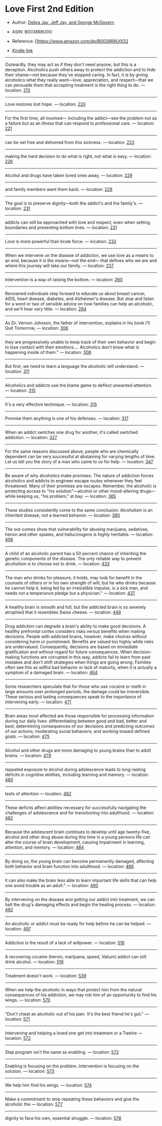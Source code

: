 # Love First 2nd Edition

* Author: [Debra Jay, Jeff Jay, and George McGovern](https://www.amazon.comundefined)
* ASIN: B0038R8U0O




* Reference: [[https://www.amazon.com/dp/B0038R8U0O]]
* [Kindle link](kindle://book?action=open&asin=B0038R8U0O)


---
Outwardly, they may act as if they don't need anyone, but this is a deception. Alcoholics push others away to protect the addiction and to hide their shame—not because they've stopped caring. In fact, it is by giving alcoholics what they really want—love, appreciation, and respect—that we can persuade them that accepting treatment is the right thing to do. — location: [213](kindle://book?action=open&asin=B0038R8U0O&location=213)

---
Love restores lost hope. — location: [220](kindle://book?action=open&asin=B0038R8U0O&location=220)

---
For the first time, all involved— including the addict—see the problem not as a failure but as an illness that can respond to professional care. — location: [221](kindle://book?action=open&asin=B0038R8U0O&location=221)

---
can be set free and delivered from this sickness. — location: [223](kindle://book?action=open&asin=B0038R8U0O&location=223)

---
making the hard decision to do what is right, not what is easy. — location: [226](kindle://book?action=open&asin=B0038R8U0O&location=226)

---
Alcohol and drugs have taken loved ones away, — location: [229](kindle://book?action=open&asin=B0038R8U0O&location=229)

---
and family members want them back. — location: [229](kindle://book?action=open&asin=B0038R8U0O&location=229)

---
The goal is to preserve dignity—both the addict's and the family's. — location: [231](kindle://book?action=open&asin=B0038R8U0O&location=231)

---
addicts can still be approached with love and respect, even when setting boundaries and presenting bottom lines. — location: [231](kindle://book?action=open&asin=B0038R8U0O&location=231)

---
Love is more powerful than brute force. — location: [233](kindle://book?action=open&asin=B0038R8U0O&location=233)

---
When we intervene on the disease of addiction, we use love as a means to an end, because it is the means—not the end— that defines who we are and where this journey will take our family. — location: [237](kindle://book?action=open&asin=B0038R8U0O&location=237)

---
Intervention is a way of raising the bottom. — location: [260](kindle://book?action=open&asin=B0038R8U0O&location=260)

---
Renowned individuals step forward to educate us about breast cancer, AIDS, heart disease, diabetes, and Alzheimer's disease. But stop and listen for a word or two of sensible advice on how families can help an alcoholic, and we'll hear very little. — location: [284](kindle://book?action=open&asin=B0038R8U0O&location=284)

---
As Dr. Vernon Johnson, the father of intervention, explains in his book I'll Quit Tomorrow, — location: [306](kindle://book?action=open&asin=B0038R8U0O&location=306)

---
they are progressively unable to keep track of their own behavior and begin to lose contact with their emotions.… Alcoholics don't know what is happening inside of them." — location: [308](kindle://book?action=open&asin=B0038R8U0O&location=308)

---
But first, we need to learn a language the alcoholic will understand. — location: [311](kindle://book?action=open&asin=B0038R8U0O&location=311)

---
Alcoholics and addicts use the blame game to deflect unwanted attention. — location: [315](kindle://book?action=open&asin=B0038R8U0O&location=315)

---
It's a very effective technique. — location: [315](kindle://book?action=open&asin=B0038R8U0O&location=315)

---
Promise them anything is one of his defenses. — location: [317](kindle://book?action=open&asin=B0038R8U0O&location=317)

---
When an addict switches one drug for another, it's called switched addiction. — location: [327](kindle://book?action=open&asin=B0038R8U0O&location=327)

---
For the same reasons discussed above, people who are chemically dependent can be very successful at abstaining for varying lengths of time. Let us tell you the story of a man who came to us for help. — location: [347](kindle://book?action=open&asin=B0038R8U0O&location=347)

---
Be aware of why alcoholics make promises. The nature of addiction forces alcoholics and addicts to engineer escape routes whenever they feel threatened. Many of their promises are escapes. Remember, the alcoholic is protecting access to "his solution"—alcohol or other mood-altering drugs—while keeping us, "his problem," at bay. — location: [365](kindle://book?action=open&asin=B0038R8U0O&location=365)

---
These studies consistently come to the same conclusion: Alcoholism is an inherited disease, not a learned behavior. — location: [380](kindle://book?action=open&asin=B0038R8U0O&location=380)

---
The out-comes show that vulnerability for abusing marijuana, sedatives, heroin and other opiates, and hallucinogens is highly heritable. — location: [406](kindle://book?action=open&asin=B0038R8U0O&location=406)

---
A child of an alcoholic parent has a 50 percent chance of inheriting the genetic components of the disease. The only reliable way to prevent alcoholism is to choose not to drink. — location: [433](kindle://book?action=open&asin=B0038R8U0O&location=433)

---
The man who drinks for pleasure, it holds, may look for benefit in the counsels of others or in his own strength of will; but he who drinks because he cannot help it, being led by an irresistible impulse, is a sick man, and needs not a temperance pledge but a physician." — location: [437](kindle://book?action=open&asin=B0038R8U0O&location=437)

---
A healthy brain is smooth and full, but the addicted brain is so severely atrophied that it resembles Swiss cheese. — location: [449](kindle://book?action=open&asin=B0038R8U0O&location=449)

---
Drug addiction can degrade a brain's ability to make good decisions. A healthy prefrontal cortex considers risks versus benefits when making decisions. People with addicted brains, however, make choices without considering harm or punishment. Benefits are valued too highly while risks are undervalued. Consequently, decisions are based on immediate gratification and without regard for future consequences. When decision-making functions are corrupted in this way, addicts fail to learn from past mistakes and don't shift strategies when things are going wrong. Families often see this as willful bad behavior or lack of maturity, when it is actually a symptom of a damaged brain. — location: [464](kindle://book?action=open&asin=B0038R8U0O&location=464)

---
Some researchers speculate that for those who use cocaine or meth in large amounts over prolonged periods, the damage could be irreversible. These serious and lasting consequences speak to the importance of intervening early. — location: [471](kindle://book?action=open&asin=B0038R8U0O&location=471)

---
Brain areas most affected are those responsible for processing information during our daily lives: differentiating between good and bad, better and best; determining consequences of our decisions and predicting outcomes of our actions; moderating social behaviors; and working toward defined goals. — location: [475](kindle://book?action=open&asin=B0038R8U0O&location=475)

---
Alcohol and other drugs are more damaging to young brains than to adult brains. — location: [479](kindle://book?action=open&asin=B0038R8U0O&location=479)

---
repeated exposure to alcohol during adolescence leads to long-lasting deficits in cognitive abilities, including learning and memory. — location: [480](kindle://book?action=open&asin=B0038R8U0O&location=480)

---
tests of attention — location: [482](kindle://book?action=open&asin=B0038R8U0O&location=482)

---
These deficits affect abilities necessary for successfully navigating the challenges of adolescence and for transitioning into adulthood. — location: [482](kindle://book?action=open&asin=B0038R8U0O&location=482)

---
Because the adolescent brain continues to develop until age twenty-five, alcohol and other drug abuse during this time in a young persons life can alter the course of brain development, causing impairment in learning, attention, and memory. — location: [484](kindle://book?action=open&asin=B0038R8U0O&location=484)

---
By doing so, the young brain can become permanently damaged, affecting both behavior and brain function into adulthood. — location: [486](kindle://book?action=open&asin=B0038R8U0O&location=486)

---
it can also make the brain less able to learn important life skills that can help one avoid trouble as an adult." — location: [490](kindle://book?action=open&asin=B0038R8U0O&location=490)

---
By intervening on the disease and getting our addict into treatment, we can halt the drug's damaging effects and begin the healing process. — location: [492](kindle://book?action=open&asin=B0038R8U0O&location=492)

---
An alcoholic or addict must be ready for help before he can be helped. — location: [497](kindle://book?action=open&asin=B0038R8U0O&location=497)

---
Addiction is the result of a lack of willpower. — location: [516](kindle://book?action=open&asin=B0038R8U0O&location=516)

---
A recovering cocaine (heroin, marijuana, speed, Valium) addict can still drink alcohol. — location: [519](kindle://book?action=open&asin=B0038R8U0O&location=519)

---
Treatment doesn't work. — location: [539](kindle://book?action=open&asin=B0038R8U0O&location=539)

---
When we help the alcoholic in ways that protect him from the natural consequences of his addiction, we may rob him of an opportunity to find his wings. — location: [570](kindle://book?action=open&asin=B0038R8U0O&location=570)

---
"Don't cheat an alcoholic out of his pain. It's the best friend he's got." — location: [571](kindle://book?action=open&asin=B0038R8U0O&location=571)

---
Intervening and helping a loved one get into treatment or a Twelve — location: [572](kindle://book?action=open&asin=B0038R8U0O&location=572)

---
Step program isn't the same as enabling. — location: [572](kindle://book?action=open&asin=B0038R8U0O&location=572)

---
Enabling is focusing on the problem. Intervention is focusing on the solution. — location: [573](kindle://book?action=open&asin=B0038R8U0O&location=573)

---
We help him find his wings. — location: [574](kindle://book?action=open&asin=B0038R8U0O&location=574)

---
Make a commitment to stop repeating these behaviors and give the alcoholic the — location: [577](kindle://book?action=open&asin=B0038R8U0O&location=577)

---
dignity to face his own, essential struggle. — location: [578](kindle://book?action=open&asin=B0038R8U0O&location=578)

